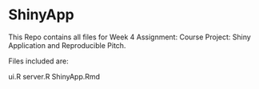 # ShinyApp

This Repo contains all files for Week 4 Assignment: Course Project: Shiny Application and Reproducible Pitch.

Files included are:

ui.R
server.R
ShinyApp.Rmd